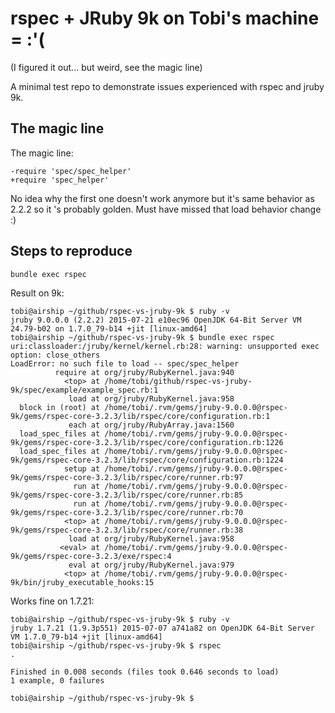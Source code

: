# rspec + JRuby 9k on Tobi's machine = :'(

(I figured it out... but weird, see the magic line)

A minimal test repo to demonstrate issues experienced with rspec and jruby 9k.

## The magic line

The magic line:

    -require 'spec/spec_helper'
    +require 'spec_helper'

No idea why the first one doesn't work anymore but it's same behavior as 2.2.2 so it 's probably golden. Must have missed that load behavior change :)

## Steps to reproduce

    bundle exec rspec

Result on 9k:

    tobi@airship ~/github/rspec-vs-jruby-9k $ ruby -v
    jruby 9.0.0.0 (2.2.2) 2015-07-21 e10ec96 OpenJDK 64-Bit Server VM 24.79-b02 on 1.7.0_79-b14 +jit [linux-amd64]
    tobi@airship ~/github/rspec-vs-jruby-9k $ bundle exec rspec
    uri:classloader:/jruby/kernel/kernel.rb:28: warning: unsupported exec option: close_others
    LoadError: no such file to load -- spec/spec_helper
              require at org/jruby/RubyKernel.java:940
                <top> at /home/tobi/github/rspec-vs-jruby-9k/spec/example/example_spec.rb:1
                 load at org/jruby/RubyKernel.java:958
      block in (root) at /home/tobi/.rvm/gems/jruby-9.0.0.0@rspec-9k/gems/rspec-core-3.2.3/lib/rspec/core/configuration.rb:1
                 each at org/jruby/RubyArray.java:1560
      load_spec_files at /home/tobi/.rvm/gems/jruby-9.0.0.0@rspec-9k/gems/rspec-core-3.2.3/lib/rspec/core/configuration.rb:1226
      load_spec_files at /home/tobi/.rvm/gems/jruby-9.0.0.0@rspec-9k/gems/rspec-core-3.2.3/lib/rspec/core/configuration.rb:1224
                setup at /home/tobi/.rvm/gems/jruby-9.0.0.0@rspec-9k/gems/rspec-core-3.2.3/lib/rspec/core/runner.rb:97
                  run at /home/tobi/.rvm/gems/jruby-9.0.0.0@rspec-9k/gems/rspec-core-3.2.3/lib/rspec/core/runner.rb:85
                  run at /home/tobi/.rvm/gems/jruby-9.0.0.0@rspec-9k/gems/rspec-core-3.2.3/lib/rspec/core/runner.rb:70
                <top> at /home/tobi/.rvm/gems/jruby-9.0.0.0@rspec-9k/gems/rspec-core-3.2.3/lib/rspec/core/runner.rb:38
                 load at org/jruby/RubyKernel.java:958
               <eval> at /home/tobi/.rvm/gems/jruby-9.0.0.0@rspec-9k/gems/rspec-core-3.2.3/exe/rspec:4
                 eval at org/jruby/RubyKernel.java:979
                <top> at /home/tobi/.rvm/gems/jruby-9.0.0.0@rspec-9k/bin/jruby_executable_hooks:15

Works fine on 1.7.21:

    tobi@airship ~/github/rspec-vs-jruby-9k $ ruby -v
    jruby 1.7.21 (1.9.3p551) 2015-07-07 a741a82 on OpenJDK 64-Bit Server VM 1.7.0_79-b14 +jit [linux-amd64]
    tobi@airship ~/github/rspec-vs-jruby-9k $ rspec
    .
    
    Finished in 0.008 seconds (files took 0.646 seconds to load)
    1 example, 0 failures
    
    tobi@airship ~/github/rspec-vs-jruby-9k $ 
